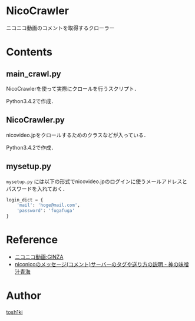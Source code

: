 NicoCrawler
===========
ニコニコ動画のコメントを取得するクローラー

# Contents

## main_crawl.py
NicoCrawlerを使って実際にクロールを行うスクリプト．

Python3.4.2で作成．

## NicoCrawler.py
nicovideo.jpをクロールするためのクラスなどが入っている．

Python3.4.2で作成．

## mysetup.py
`mysetup.py` には以下の形式でnicovideo.jpのログインに使うメールアドレスとパスワードを入れておく．

```python
login_dict = {
    'mail': 'hoge@mail.com',
    'password': 'fugafuga'
}
```
# Reference

- [ニコニコ動画:GINZA](http://www.nicovideo.jp/video_top)
- [niconicoのメッセージ(コメント)サーバーのタグや送り方の説明 - 神の味噌汁青海](http://blog.goo.ne.jp/hocomodashi/e/3ef374ad09e79ed5c50f3584b3712d61)

# Author

[tosh1ki](https://github.com/tosh1ki)
